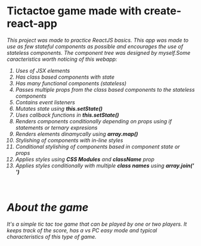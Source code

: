 <h1>Tictactoe game made with create-react-app</h1>
<em>
  <p>This project was made to practice ReactJS basics. This app was made to use as few stateful components as possible and encourages the use of stateless components. The component tree was designed by myself.Some caracteristics worth noticing of this webapp:<p>
  <ol>
    <li>Uses of JSX elements</li>
    <li>Has class based components with state</li>
    <li>Has many functional components (stateless)</li>
    <li>Passes multiple props from the class based components to the stateless components</li>
    <li>Contains event listeners</li>
    <li>Mutates state using <strong>this.setState()</strong></li>
    <li>Uses callback functions in <strong>this.setState()</strong></li>
    <li>Renders components conditionally depending on props using if statements or ternary expresions</li>
    <li>Renders elements dinamycally using <strong>array.map()</strong></li>
    <li>Stylishing of components with in-line styles</li>
    <li>Conditional stylishing of components based in component state or props</li>    
    <li>Applies styles using <strong>CSS Modules</strong> and <strong>className</strong> prop</li>
    <li>Applies styles conditionally with multiple <strong>class names</strong> using <strong>array.join(' ')</strong></li>
  </ol>
  <br>
  <h1>About the game</h1>
  <em>
    <p>It's a simple tic tac toe game that can be played by one or two players. It keeps track of the score, has a vs PC easy mode and typical characteristics of this type of game.</p>
